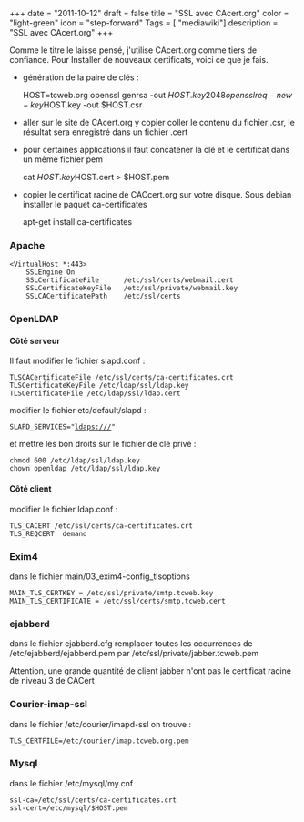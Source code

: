 +++
date = "2011-10-12"
draft = false
title = "SSL avec CAcert.org"
color = "light-green"
icon = "step-forward"
Tags = [ "mediawiki"]
description = "SSL avec CAcert.org"
+++

Comme le titre le laisse pensé, j'utilise CAcert.org comme tiers de
confiance. Pour Installer de nouveaux certificats, voici ce que je fais.

-   génération de la paire de clés :

    HOST=tcweb.org
    openssl genrsa -out $HOST.key 2048
    openssl req -new -key $HOST.key -out $HOST.csr

-   aller sur le site de CAcert.org y copier coller le contenu du
    fichier .csr, le résultat sera enregistré dans un fichier .cert
-   pour certaines applications il faut concaténer la clé et le
    certificat dans un même fichier pem

    cat $HOST.key $HOST.cert > $HOST.pem

-   copier le certificat racine de CACcert.org sur votre disque. Sous
    debian installer le paquet ca-certificates

    apt-get install ca-certificates

### Apache

    <VirtualHost *:443>
        SSLEngine On
        SSLCertificateFile      /etc/ssl/certs/webmail.cert
        SSLCertificateKeyFile   /etc/ssl/private/webmail.key
        SSLCACertificatePath    /etc/ssl/certs

### OpenLDAP

#### Côté serveur

Il faut modifier le fichier slapd.conf :

    TLSCACertificateFile /etc/ssl/certs/ca-certificates.crt
    TLSCertificateKeyFile /etc/ldap/ssl/ldap.key
    TLSCertificateFile /etc/ldap/ssl/ldap.cert

modifier le fichier etc/default/slapd :

`SLAPD_SERVICES="`[`ldaps:///`](ldaps:///)`"`

et mettre les bon droits sur le fichier de clé privé :

    chmod 600 /etc/ldap/ssl/ldap.key
    chown openldap /etc/ldap/ssl/ldap.key

#### Côté client

modifier le fichier ldap.conf :

    TLS_CACERT /etc/ssl/certs/ca-certificates.crt
    TLS_REQCERT  demand

### Exim4

dans le fichier main/03\_exim4-config\_tlsoptions

    MAIN_TLS_CERTKEY = /etc/ssl/private/smtp.tcweb.key
    MAIN_TLS_CERTIFICATE = /etc/ssl/certs/smtp.tcweb.cert

### ejabberd

dans le fichier ejabberd.cfg remplacer toutes les occurrences de
/etc/ejabberd/ejabberd.pem par /etc/ssl/private/jabber.tcweb.pem

Attention, une grande quantité de client jabber n'ont pas le certificat
racine de niveau 3 de CACert

### Courier-imap-ssl

dans le fichier /etc/courier/imapd-ssl on trouve :

    TLS_CERTFILE=/etc/courier/imap.tcweb.org.pem

### Mysql

dans le fichier /etc/mysql/my.cnf

    ssl-ca=/etc/ssl/certs/ca-certificates.crt
    ssl-cert=/etc/mysql/$HOST.pem
